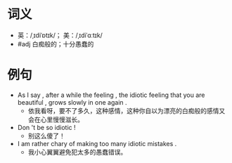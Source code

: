 # 词义
- 英：/ˌɪdiˈɒtɪk/； 美：/ˌɪdiˈɑːtɪk/
- #adj 白痴般的；十分愚蠢的
# 例句
- As I say , after a while the feeling , the idiotic feeling that you are beautiful , grows slowly in one again .
	- 依我看呀，要不了多久，这种感情，这种你自以为漂亮的白痴般的感情又会在心里慢慢滋长。
- Don 't be so idiotic !
	- 别这么傻了！
- I am rather chary of making too many idiotic mistakes .
	- 我小心翼翼避免犯太多的愚蠢错误。
